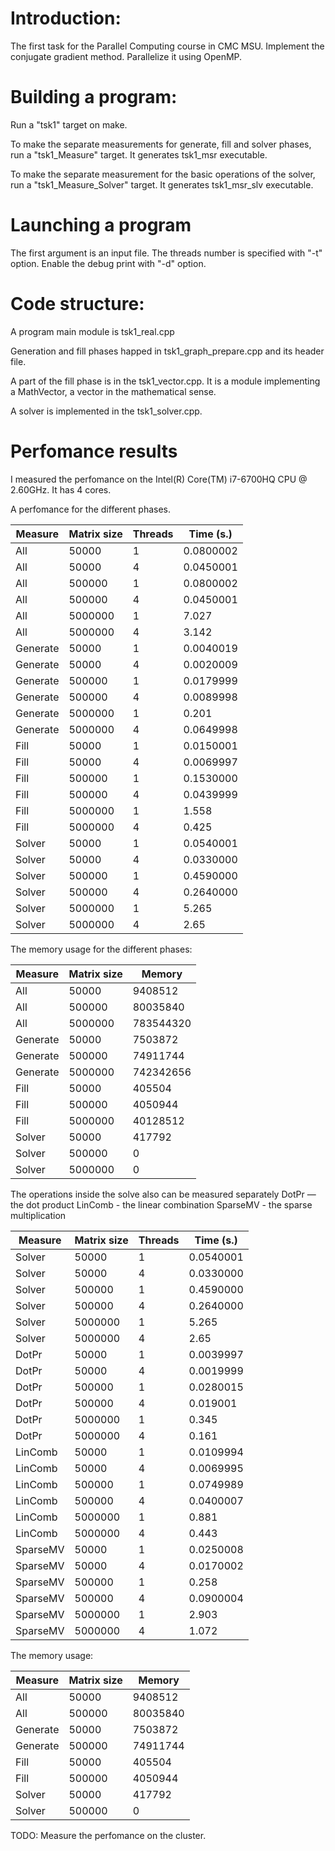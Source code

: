 # Introduction:
The first task for the Parallel Computing course in CMC MSU. Implement the
conjugate gradient method. Parallelize it using OpenMP.
# Building a program:
Run a "tsk1" target on make.

To make the separate measurements for generate, fill and solver phases, run a
"tsk1\_Measure" target. It generates tsk1\_msr executable.

To make the separate measurement for the basic operations of the solver, run a
"tsk1\_Measure\_Solver" target. It generates tsk1\_msr\_slv executable.

# Launching a program
The first argument is an input file. The threads number is specified with "-t"
option. Enable the debug print with "-d" option.

# Code structure:
A program main module is tsk1\_real.cpp

Generation and fill phases happed in tsk1\_graph\_prepare.cpp and its header
file.

A part of the fill phase is in the tsk1\_vector.cpp. It is a module implementing
a MathVector, a vector in the mathematical sense.

A solver is implemented in the tsk1\_solver.cpp. 

# Perfomance results
I measured the perfomance on the Intel(R) Core(TM) i7-6700HQ CPU @ 2.60GHz. It
has 4 cores.

A perfomance for the different phases.

|Measure |Matrix size |Threads|Time (s.) |
|--------|------------|-------|----------|
|All     |       50000|      1| 0.0800002|
|All     |       50000|      4| 0.0450001|
|All     |      500000|      1| 0.0800002|
|All     |      500000|      4| 0.0450001|
|All     |     5000000|      1| 7.027    |
|All     |     5000000|      4| 3.142    |
|Generate|       50000|      1| 0.0040019|
|Generate|       50000|      4| 0.0020009|
|Generate|      500000|      1| 0.0179999|
|Generate|      500000|      4| 0.0089998| 
|Generate|     5000000|      1| 0.201    |
|Generate|     5000000|      4| 0.0649998|
|Fill    |       50000|      1| 0.0150001|
|Fill    |       50000|      4| 0.0069997|
|Fill    |      500000|      1| 0.1530000|
|Fill    |      500000|      4| 0.0439999|
|Fill    |     5000000|      1| 1.558    |
|Fill    |     5000000|      4| 0.425    |
|Solver  |       50000|      1| 0.0540001|
|Solver  |       50000|      4| 0.0330000|
|Solver  |      500000|      1| 0.4590000|
|Solver  |      500000|      4| 0.2640000| 
|Solver  |     5000000|      1| 5.265    |
|Solver  |     5000000|      4| 2.65     | 


The memory usage for the different phases:

|Measure |Matrix size |Memory     |
|--------|------------|-----------|
|All     |       50000|    9408512|
|All     |      500000|   80035840| 
|All     |     5000000|  783544320| 
|Generate|       50000|    7503872| 
|Generate|      500000|   74911744| 
|Generate|     5000000|  742342656| 
|Fill    |       50000|     405504|
|Fill    |      500000|    4050944|
|Fill    |     5000000|   40128512| 
|Solver  |       50000|     417792|
|Solver  |      500000|          0| 
|Solver  |     5000000|          0| 

The operations inside the solve also can be measured separately
DotPr — the dot product
LinComb - the linear combination
SparseMV - the sparse multiplication

|Measure |Matrix size |Threads|Time (s.) |
|--------|------------|-------|----------|
|Solver  |       50000|      1| 0.0540001|
|Solver  |       50000|      4| 0.0330000|
|Solver  |      500000|      1| 0.4590000|
|Solver  |      500000|      4| 0.2640000| 
|Solver  |     5000000|      1| 5.265    |
|Solver  |     5000000|      4| 2.65     | 
|DotPr   |       50000|      1| 0.0039997|
|DotPr   |       50000|      4| 0.0019999|
|DotPr   |      500000|      1| 0.0280015|
|DotPr   |      500000|      4| 0.019001 |
|DotPr   |     5000000|      1| 0.345    |
|DotPr   |     5000000|      4| 0.161    |
|LinComb |       50000|      1| 0.0109994|
|LinComb |       50000|      4| 0.0069995|
|LinComb |      500000|      1| 0.0749989|
|LinComb |      500000|      4| 0.0400007|
|LinComb |     5000000|      1| 0.881    |
|LinComb |     5000000|      4| 0.443    |
|SparseMV|       50000|      1| 0.0250008|
|SparseMV|       50000|      4| 0.0170002|
|SparseMV|      500000|      1| 0.258    |
|SparseMV|      500000|      4| 0.0900004|
|SparseMV|     5000000|      1| 2.903    | 
|SparseMV|     5000000|      4| 1.072    |

The memory usage:

|Measure |Matrix size |Memory     |
|--------|------------|-----------|
|All     |       50000|    9408512|
|All     |      500000|   80035840| 
|Generate|       50000|    7503872| 
|Generate|      500000|   74911744| 
|Fill    |       50000|     405504|
|Fill    |      500000|    4050944|
|Solver  |       50000|     417792|
|Solver  |      500000|          0| 

TODO: Measure the perfomance on the cluster.
